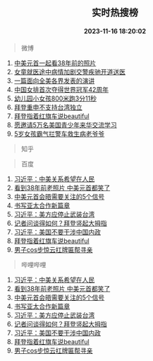 <div align="center"><h2>实时热搜榜</h2><h4>2023-11-16 18:20:02</h4></div>

> 微博  

1. [中美元首一起看38年前的照片](https://s.weibo.com/weibo?q=%23%E4%B8%AD%E7%BE%8E%E5%85%83%E9%A6%96%E4%B8%80%E8%B5%B7%E7%9C%8B38%E5%B9%B4%E5%89%8D%E7%9A%84%E7%85%A7%E7%89%87%23&t=31&band_rank=1&Refer=top)<br />
2. [女童就医途中病情加剧交警疾驰开道送医](https://s.weibo.com/weibo?q=%23%E5%A5%B3%E7%AB%A5%E5%B0%B1%E5%8C%BB%E9%80%94%E4%B8%AD%E7%97%85%E6%83%85%E5%8A%A0%E5%89%A7%E4%BA%A4%E8%AD%A6%E7%96%BE%E9%A9%B0%E5%BC%80%E9%81%93%E9%80%81%E5%8C%BB%23&t=31&band_rank=2&Refer=top)<br />
3. [一篇面向全美各界发表的演讲](https://s.weibo.com/weibo?q=%23%E4%B8%80%E7%AF%87%E9%9D%A2%E5%90%91%E5%85%A8%E7%BE%8E%E5%90%84%E7%95%8C%E5%8F%91%E8%A1%A8%E7%9A%84%E6%BC%94%E8%AE%B2%23&t=31&band_rank=3&Refer=top)<br />
4. [中国女排首次夺得世界冠军42周年](https://s.weibo.com/weibo?q=%23%E4%B8%AD%E5%9B%BD%E5%A5%B3%E6%8E%92%E9%A6%96%E6%AC%A1%E5%A4%BA%E5%BE%97%E4%B8%96%E7%95%8C%E5%86%A0%E5%86%9B42%E5%91%A8%E5%B9%B4%23&t=31&band_rank=4&Refer=top)<br />
5. [幼儿园小女孩800米跑3分11秒](https://s.weibo.com/weibo?q=%23%E5%B9%BC%E5%84%BF%E5%9B%AD%E5%B0%8F%E5%A5%B3%E5%AD%A9800%E7%B1%B3%E8%B7%913%E5%88%8611%E7%A7%92%23&t=31&band_rank=5&Refer=top)<br />
6. [拜登重申不支持台湾独立](https://s.weibo.com/weibo?q=%23%E6%8B%9C%E7%99%BB%E9%87%8D%E7%94%B3%E4%B8%8D%E6%94%AF%E6%8C%81%E5%8F%B0%E6%B9%BE%E7%8B%AC%E7%AB%8B%23&t=31&band_rank=6&Refer=top)<br />
7. [拜登指着红旗车说beautiful](https://s.weibo.com/weibo?q=%23%E6%8B%9C%E7%99%BB%E6%8C%87%E7%9D%80%E7%BA%A2%E6%97%97%E8%BD%A6%E8%AF%B4beautiful%23&t=31&band_rank=7&Refer=top)<br />
8. [愿邀请5万名美国青少年来华交流学习](https://s.weibo.com/weibo?q=%23%E6%84%BF%E9%82%80%E8%AF%B75%E4%B8%87%E5%90%8D%E7%BE%8E%E5%9B%BD%E9%9D%92%E5%B0%91%E5%B9%B4%E6%9D%A5%E5%8D%8E%E4%BA%A4%E6%B5%81%E5%AD%A6%E4%B9%A0%23&t=31&band_rank=8&Refer=top)<br />
9. [5岁女孩霸气拦警车救生病老爷爷](https://s.weibo.com/weibo?q=%235%E5%B2%81%E5%A5%B3%E5%AD%A9%E9%9C%B8%E6%B0%94%E6%8B%A6%E8%AD%A6%E8%BD%A6%E6%95%91%E7%94%9F%E7%97%85%E8%80%81%E7%88%B7%E7%88%B7%23&t=31&band_rank=9&Refer=top)<br />

> 知乎  


> 百度  

1. [习近平：中美关系希望在人民](https://www.baidu.com/s?wd=%E4%B9%A0%E8%BF%91%E5%B9%B3%EF%BC%9A%E4%B8%AD%E7%BE%8E%E5%85%B3%E7%B3%BB%E5%B8%8C%E6%9C%9B%E5%9C%A8%E4%BA%BA%E6%B0%91&sa=fyb_news&rsv_dl=fyb_news)<br />
2. [看到38年前老照片 中美元首都笑了](https://www.baidu.com/s?wd=%E7%9C%8B%E5%88%B038%E5%B9%B4%E5%89%8D%E8%80%81%E7%85%A7%E7%89%87+%E4%B8%AD%E7%BE%8E%E5%85%83%E9%A6%96%E9%83%BD%E7%AC%91%E4%BA%86&sa=fyb_news&rsv_dl=fyb_news)<br />
3. [中美元首会晤需要关注的5个信号](https://www.baidu.com/s?wd=%E4%B8%AD%E7%BE%8E%E5%85%83%E9%A6%96%E4%BC%9A%E6%99%A4%E9%9C%80%E8%A6%81%E5%85%B3%E6%B3%A8%E7%9A%845%E4%B8%AA%E4%BF%A1%E5%8F%B7&sa=fyb_news&rsv_dl=fyb_news)<br />
4. [书写亚太合作新篇章](https://www.baidu.com/s?wd=%E4%B9%A6%E5%86%99%E4%BA%9A%E5%A4%AA%E5%90%88%E4%BD%9C%E6%96%B0%E7%AF%87%E7%AB%A0&sa=fyb_news&rsv_dl=fyb_news)<br />
5. [习近平：美方应停止武装台湾](https://www.baidu.com/s?wd=%E4%B9%A0%E8%BF%91%E5%B9%B3%EF%BC%9A%E7%BE%8E%E6%96%B9%E5%BA%94%E5%81%9C%E6%AD%A2%E6%AD%A6%E8%A3%85%E5%8F%B0%E6%B9%BE&sa=fyb_news&rsv_dl=fyb_news)<br />
6. [记者问谈得如何？拜登竖起大拇指](https://www.baidu.com/s?wd=%E8%AE%B0%E8%80%85%E9%97%AE%E8%B0%88%E5%BE%97%E5%A6%82%E4%BD%95%EF%BC%9F%E6%8B%9C%E7%99%BB%E7%AB%96%E8%B5%B7%E5%A4%A7%E6%8B%87%E6%8C%87&sa=fyb_news&rsv_dl=fyb_news)<br />
7. [习近平：美国不要干涉中国内政](https://www.baidu.com/s?wd=%E4%B9%A0%E8%BF%91%E5%B9%B3%EF%BC%9A%E7%BE%8E%E5%9B%BD%E4%B8%8D%E8%A6%81%E5%B9%B2%E6%B6%89%E4%B8%AD%E5%9B%BD%E5%86%85%E6%94%BF&sa=fyb_news&rsv_dl=fyb_news)<br />
8. [拜登指着红旗车说beautiful](https://www.baidu.com/s?wd=%E6%8B%9C%E7%99%BB%E6%8C%87%E7%9D%80%E7%BA%A2%E6%97%97%E8%BD%A6%E8%AF%B4beautiful&sa=fyb_news&rsv_dl=fyb_news)<br />
9. [男子cos步惊云扛牌匾帮寻亲](https://www.baidu.com/s?wd=%E7%94%B7%E5%AD%90cos%E6%AD%A5%E6%83%8A%E4%BA%91%E6%89%9B%E7%89%8C%E5%8C%BE%E5%B8%AE%E5%AF%BB%E4%BA%B2&sa=fyb_news&rsv_dl=fyb_news)<br />

> 哔哩哔哩  

1. [习近平：中美关系希望在人民](https://www.baidu.com/s?wd=%E4%B9%A0%E8%BF%91%E5%B9%B3%EF%BC%9A%E4%B8%AD%E7%BE%8E%E5%85%B3%E7%B3%BB%E5%B8%8C%E6%9C%9B%E5%9C%A8%E4%BA%BA%E6%B0%91&sa=fyb_news&rsv_dl=fyb_news)<br />
2. [看到38年前老照片 中美元首都笑了](https://www.baidu.com/s?wd=%E7%9C%8B%E5%88%B038%E5%B9%B4%E5%89%8D%E8%80%81%E7%85%A7%E7%89%87+%E4%B8%AD%E7%BE%8E%E5%85%83%E9%A6%96%E9%83%BD%E7%AC%91%E4%BA%86&sa=fyb_news&rsv_dl=fyb_news)<br />
3. [中美元首会晤需要关注的5个信号](https://www.baidu.com/s?wd=%E4%B8%AD%E7%BE%8E%E5%85%83%E9%A6%96%E4%BC%9A%E6%99%A4%E9%9C%80%E8%A6%81%E5%85%B3%E6%B3%A8%E7%9A%845%E4%B8%AA%E4%BF%A1%E5%8F%B7&sa=fyb_news&rsv_dl=fyb_news)<br />
4. [书写亚太合作新篇章](https://www.baidu.com/s?wd=%E4%B9%A6%E5%86%99%E4%BA%9A%E5%A4%AA%E5%90%88%E4%BD%9C%E6%96%B0%E7%AF%87%E7%AB%A0&sa=fyb_news&rsv_dl=fyb_news)<br />
5. [习近平：美方应停止武装台湾](https://www.baidu.com/s?wd=%E4%B9%A0%E8%BF%91%E5%B9%B3%EF%BC%9A%E7%BE%8E%E6%96%B9%E5%BA%94%E5%81%9C%E6%AD%A2%E6%AD%A6%E8%A3%85%E5%8F%B0%E6%B9%BE&sa=fyb_news&rsv_dl=fyb_news)<br />
6. [记者问谈得如何？拜登竖起大拇指](https://www.baidu.com/s?wd=%E8%AE%B0%E8%80%85%E9%97%AE%E8%B0%88%E5%BE%97%E5%A6%82%E4%BD%95%EF%BC%9F%E6%8B%9C%E7%99%BB%E7%AB%96%E8%B5%B7%E5%A4%A7%E6%8B%87%E6%8C%87&sa=fyb_news&rsv_dl=fyb_news)<br />
7. [习近平：美国不要干涉中国内政](https://www.baidu.com/s?wd=%E4%B9%A0%E8%BF%91%E5%B9%B3%EF%BC%9A%E7%BE%8E%E5%9B%BD%E4%B8%8D%E8%A6%81%E5%B9%B2%E6%B6%89%E4%B8%AD%E5%9B%BD%E5%86%85%E6%94%BF&sa=fyb_news&rsv_dl=fyb_news)<br />
8. [拜登指着红旗车说beautiful](https://www.baidu.com/s?wd=%E6%8B%9C%E7%99%BB%E6%8C%87%E7%9D%80%E7%BA%A2%E6%97%97%E8%BD%A6%E8%AF%B4beautiful&sa=fyb_news&rsv_dl=fyb_news)<br />
9. [男子cos步惊云扛牌匾帮寻亲](https://www.baidu.com/s?wd=%E7%94%B7%E5%AD%90cos%E6%AD%A5%E6%83%8A%E4%BA%91%E6%89%9B%E7%89%8C%E5%8C%BE%E5%B8%AE%E5%AF%BB%E4%BA%B2&sa=fyb_news&rsv_dl=fyb_news)<br />
